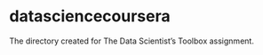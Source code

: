 datasciencecoursera
===================
The directory created for The Data Scientist’s Toolbox assignment.
